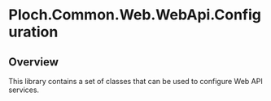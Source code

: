 ﻿# Ploch.Common.Web.WebApi.Configuration

## Overview

This library contains a set of classes that can be used to configure Web API services.